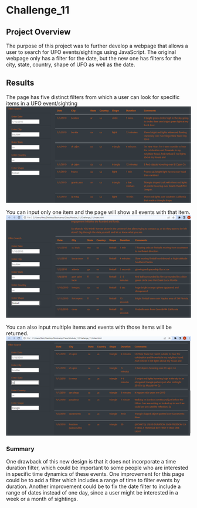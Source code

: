 # Challenge_11
## Project Overview
The purpose of this project was to further develop a webpage that allows a user to search for UFO events/sightings using JavaScript. The original webpage only has a filter for the date, but the new one has filters for the city, state, country, shape of UFO as well as the date.

## Results
The page has five distinct filters from which a user can look for specific items in a UFO event/sighting
![This is an image](https://github.com/sandmanN7/Challenge_11/blob/main/Challenge_11/static/images/Default_Screen.png)

You can input only one item and the page will show all events with that item.
![This is an image](https://github.com/sandmanN7/Challenge_11/blob/main/Challenge_11/static/images/screen1.png)

You can also input multiple items and events with those items will be returned.
![This is an image](https://github.com/sandmanN7/Challenge_11/blob/main/Challenge_11/static/images/screen2.png)

### Summary
One drawback of this new design is that it does not incorporate a time duration filter, which could be important to some people who are interested in specific time dynamics of these events. One improvement for this page could be to add a filter which includes a range of time to filter events by duration. Another improvement could be to fix the date filter to include a range of dates instead of one day, since a user might be interested in a week or a month of sightings.
